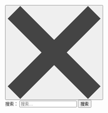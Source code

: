 <div id="sidebar" class="sidebar left">
    <div id="sidebar-top" class="sidebar-top SidebarTop">
        <button id="sidebar-close" class="sidebar-close SidebarClose" title="Hide sidebar">
            <svg width="100%" height="100%" viewBox="0 0 200 200" version="1.1" xmlns="http://www.w3.org/2000/svg">
            <path class="close-icon" d="M0,172.881356 L72.8813559,100 L1.0658141e-14,27.1186441 L27.1186441,-2.84217094e-14 L100,72.8813559 L172.881356,0 L200,27.1186441 L127.118644,100 L200,172.881356 L172.881356,200 L100,127.118644 L27.1186441,200 Z M0,172.881356" fill="#444444"></path>
            </svg>
        </button>
    </div>
    <div class="sidebar-content">
        <div class="widget-area" role="complementary">
            <aside id="search-2" class="widget widget_search">
                <form role="search" method="get" class="search-form" action="http://github.tiankonguse.com/">
                    <label>
                        <span class="screen-reader-text">搜索：</span>
                        <input type="search" class="search-field" placeholder="搜索…" value="" name="s" title="搜索：">
                    </label>
                    <input type="submit" class="search-submit" value="搜索">
                </form>
            </aside>
        </div>
    </div>
</div>
